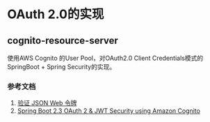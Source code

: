 # OAuth 2.0的实现

## cognito-resource-server

使用AWS Cognito 的User Pool，对OAuth2.0 Client Credentials模式的SpringBoot + Spring Security的实现。

### 参考文档
1. [验证 JSON Web 令牌](https://docs.aws.amazon.com/zh_cn/cognito/latest/developerguide/amazon-cognito-user-pools-using-tokens-verifying-a-jwt.html)
2. [Spring Boot 2.3 OAuth 2 & JWT Security using Amazon Cognito](https://blog.marcusjanke.de/spring-boot-2-3-oauth-2-jwt-security-using-amazon-cognito-d10e4e40ac05)